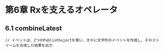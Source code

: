# 第6章 Rxを支えるオペレータ

## 6.1 combineLatest
```
// イベントは、2つのPublishSujectを使い、次々に文字列のイベントを作成し、そのストリームを合成した結果を出力
```
